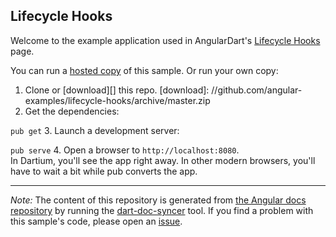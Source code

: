 

## Lifecycle Hooks

Welcome to the example application used in AngularDart's
[Lifecycle Hooks](https://webdev.dartlang.org/angular/guide/lifecycle-hooks) page.

You can run a [hosted copy](http://angular-examples.github.io/lifecycle-hooks) of this sample. Or run your own copy:

1. Clone or [download][] this repo.
   [download]: //github.com/angular-examples/lifecycle-hooks/archive/master.zip
2. Get the dependencies:

  `pub get`
3. Launch a development server:

  `pub serve`
4. Open a browser to `http://localhost:8080`.<br/>
  In Dartium, you'll see the app right away. In other modern browsers,
  you'll have to wait a bit while pub converts the app.



-------------------------------------------------------

*Note:* The content of this repository is generated from
[the Angular docs repository](//github.com/dart-lang/site-webdev/tree/master/public/docs/_examples/lifecycle-hooks/dart) by running the
[dart-doc-syncer](//github.com/angular/dart-doc-syncer) tool.
If you find a problem with this sample's code, please open an
[issue](//github.com/dart-lang/site-webdev/issues/new?labels=example&title=%5BAngular%5D%5Bexample%5D%20guide/lifecycle-hooks%3A%20).
